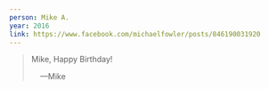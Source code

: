 ```yaml
---
person: Mike A.
year: 2016
link: https://www.facebook.com/michaelfowler/posts/846190031920
---
```


> Mike, Happy Birthday!
>
> &nbsp;&nbsp;&nbsp;&nbsp;—Mike
